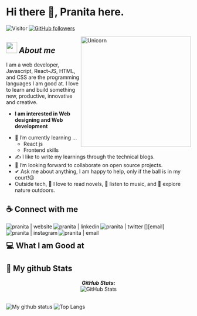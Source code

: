 # Hi there 👋, Pranita here. 
![Visitor](https://visitor-badge.laobi.icu/badge?page_id=pranita09.repoName) [![GitHub followers](https://img.shields.io/github/followers/pranita09.svg?style=social&label=Follow)](https://github.com/pranita09?tab=followers)<br/>

<!--
**Bhargavi-hash/Bhargavi-hash** is a ✨ _special_ ✨ repository because its `README.md` (this file) appears on your GitHub profile.
-->

<img align="right" width=300px alt="Unicorn" src="https://c.tenor.com/GN73MKBawZYAAAAi/busy-cute.gif" />

## <img src="https://media.giphy.com/media/ObNTw8Uzwy6KQ/giphy.gif" width="30px">&nbsp;***About me***

I am a web developer, Javascript, React-JS, HTML, and CSS are the programming languages I am good at. I love to learn and build something new, productive, innovative and creative.
* **I am interested in Web designing and Web development**
- 🌱 I’m currently learning ...
  - React js
  - Frontend skills
- ✍️ I like to write my learnings through the technical blogs.
- 👯 I’m looking forward to collaborate on open source projects.
- ✔ Ask me about anything, I am happy to help, only if the ball is in my court!😉<br>
- Outside tech, 📖 I love to read novels, 🎵 listen to music, and 🌴 explore nature outdoors.

## ☕ Connect with me 

<!-- [![@pranita-fulsundar](https://img.icons8.com/fluency/48/000000/instagram-new.png "@anushkawijegoonawardana97")](https://www.instagram.com/anushkawijegoonawardana97/) 
[![@AnushkaWijegoonawardana97](https://img.icons8.com/fluency/48/000000/facebook.png "@AnushkaWijegoonawardana97")](https://www.facebook.com/AnushkaWijegoonawardana97) 
[![@anushkawijegoonawardana97](https://img.icons8.com/fluency/48/000000/linkedin.png "@anushkawijegoonawardana97")](https://www.linkedin.com/in/anushkawijegoonawardana97/) ![@anushka_wije](https://img.icons8.com/fluency/48/000000/twitter-squared.png "@anushka_wije")](https://twitter.com/anushka_wije) 
[![@0711971313](https://img.icons8.com/fluency/48/000000/phone-disconnected.png "@0711971313")](tel:0711971313) 
[![@anushkaduwolka123@gmail.com](https://img.icons8.com/fluency/48/000000/apple-mail.png "@anushkaduwolka123@gmail.com")](anushkaduwolka123@gmail.com) -->

[<img align="left" alt="pranita | website" width="" src="https://img.icons8.com/cotton/256/website.png" />][website]
[<img align="left" alt="pranita | linkedin" width="" src="https://img.icons8.com/fluency/48/000000/linkedin.png" />][linkedin]
[<img align="left" alt="pranita | twitter" width="" src="https://img.icons8.com/fluency/48/000000/twitter-squared.png" />][twitter]
[<img align="left" alt="pranita | instagram" width="" src="https://img.icons8.com/fluency/48/000000/instagram-new.png" />][instagram]
[<img align="left" alt="pranita | email" width="" src="https://img.icons8.com/fluency/48/000000/apple-mail.png" />][email]


## 💻 What I am Good at ‍


<h2>👀 My github Stats</h2>

<div>
<!--   <p align="center">
    <b><em>Now listening to:</em></b> <br/>
    <img src="https://spotify-github-profile.vercel.app/api/view?uid=Bhargavi-hash&cover_image=true&theme=novatorem" alt="Now Listenting to" />
  </p> -->
  
  <p align="center">
  <b><em>GitHub Stats:</em></b> <br/>
    <img src="https://github-readme-streak-stats.herokuapp.com/?user=pranita09" alt="GitHub Stats" /> <br/><br/>
  
</div>

![My github status](https://github-readme-stats.vercel.app/api?username=pranita09&show_icons=true&include_all_commits=true)
![Top Langs](https://github-readme-stats.vercel.app/api/top-langs/?username=pranita09&layout=compact)



[website]: https://pranita-fulsundar.netlify.app/
[linkedin]:https://www.linkedin.com/in/pranita-fulsundar-8952711a6/
[twitter]: https://twitter.com/pranita0709
[instagram]: https://www.instagram.com/pranita.fulsundar/
[gmail]: pfulsundar8@gmail.com
